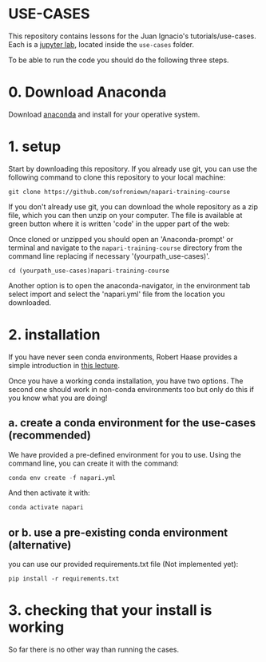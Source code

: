 # USE-CASES

This repository contains lessons for the Juan Ignacio's tutorials/use-cases. Each  is a
[jupyter lab](https://jupyter.org/), located inside the `use-cases` folder.

To be able to run the code you should do the following three steps.

# 0. Download Anaconda

Download [anaconda](https://www.anaconda.com/products/individual) and install for your operative system. 


# 1. setup

Start by downloading this repository. If you already use git, you can use the
following command to clone this repository to your local machine:

```
git clone https://github.com/sofroniewn/napari-training-course
```

If you don't already use git, you can download the whole repository as a zip
file, which you can then unzip on your computer. The file is available at green button where it is written 'code' in the upper part of the web:


Once cloned or unzipped you should open an 'Anaconda-prompt' or terminal and navigate to the `napari-training-course`
directory from the command line replacing if necessary '(yourpath_use-cases)'.

```
cd (yourpath_use-cases)napari-training-course
```

Another option is to open the anaconda-navigator, in the environment tab select import and select the 'napari.yml' file from the location you downloaded.


# 2. installation

If you have never seen conda environments, Robert 
Haase provides a simple introduction in [this lecture](https://www.youtube.com/watch?v=MOEPe9TGBK0).

Once you have a working conda installation, you have two options. The second
one should work in non-conda environments too but only do this if you know what
you are doing!

## a. create a conda environment for the use-cases (recommended)

We have provided a pre-defined environment for you to use. Using the command line,
you can create it with the command:

```python
conda env create -f napari.yml
```

And then activate it with:

```python
conda activate napari
```

## or b. use a pre-existing conda environment (alternative)

you can use our provided requirements.txt file (Not implemented yet):

```
pip install -r requirements.txt
```


# 3. checking that your install is working

So far there is no other way than running the cases.